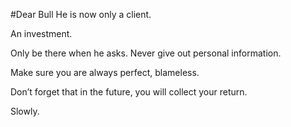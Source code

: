 #Dear Bull
He is now only a client.

An investment.

Only be there when he asks. Never give out personal information.

Make sure you are always perfect, blameless.

Don’t forget that in the future, you will collect your return.

Slowly.